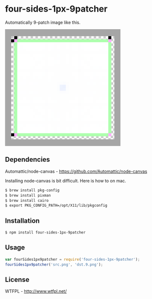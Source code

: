 # four-sides-1px-9patcher
Automatically 9-patch image like this.

![FourSide1px9patch.png](img/FourSide1px9patch.png "FourSide1px9patch.png")


## Dependencies

Automattic/node-canvas - https://github.com/Automattic/node-canvas

Installing node-canvas is bit difficult. Here is how to on mac.

```bash
$ brew install pkg-config
$ brew install pixman
$ brew install cairo
$ export PKG_CONFIG_PATH=/opt/X11/lib/pkgconfig
```

## Installation
```bash
$ npm install four-sides-1px-9patcher
```

## Usage
```javascript
var fourSides1px9patcher = require('four-sides-1px-9patcher');
fourSides1px9patcher('src.png', 'dst.9.png');
```

## License

WTFPL - http://www.wtfpl.net/